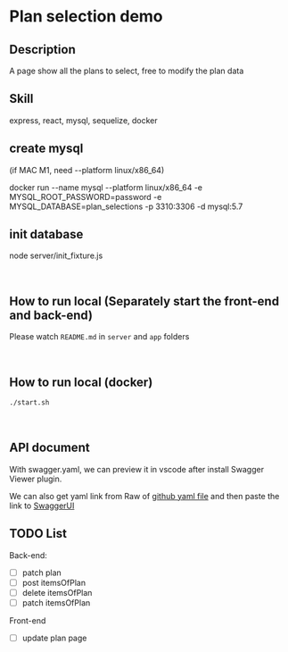 # Plan selection demo

## Description
A page show all the plans to select, free to modify the plan data

## Skill
express, react, mysql, sequelize, docker

## create mysql
(if MAC M1, need --platform linux/x86_64)

docker run --name mysql --platform linux/x86_64 -e MYSQL_ROOT_PASSWORD=password -e MYSQL_DATABASE=plan_selections -p 3310:3306 -d mysql:5.7

## init database
node server/init_fixture.js

<br/>

## How to run local (Separately start the front-end and back-end)
Please watch `README.md` in `server` and `app` folders

<br/>

## How to run local (docker)

```sh
./start.sh
```

<br/>


## API document
With swagger.yaml, we can preview it in vscode after install Swagger Viewer plugin.  

We can also get yaml link from Raw of [github yaml file](https://github.com/shad0xfox/plan_selections_demo/blob/master/swagger.yaml) and then paste the link to [SwaggerUI](https://petstore.swagger.io/)

## TODO List

Back-end: 
- [ ] patch plan
- [ ] post itemsOfPlan
- [ ] delete itemsOfPlan
- [ ] patch itemsOfPlan  

Front-end
- [ ] update plan page